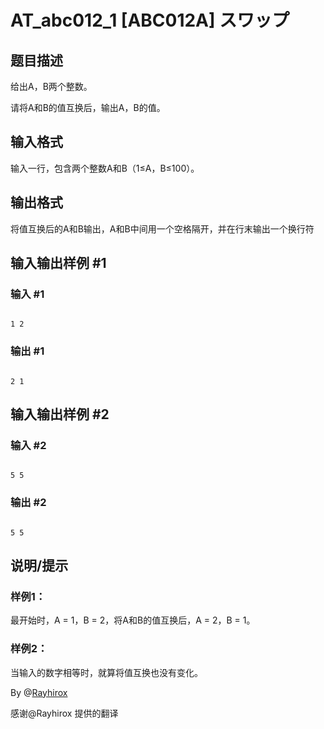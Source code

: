 # AT_abc012_1 [ABC012A] スワップ

## 题目描述

给出A，B两个整数。
请将A和B的值互换后，输出A，B的值。

## 输入格式

输入一行，包含两个整数A和B（1≤A，B≤100）。

## 输出格式

将值互换后的A和B输出，A和B中间用一个空格隔开，并在行末输出一个换行符

## 输入输出样例 #1

### 输入 #1

```
1 2
```

### 输出 #1

```
2 1
```

## 输入输出样例 #2

### 输入 #2

```
5 5
```

### 输出 #2

```
5 5
```

## 说明/提示

### 样例1：
最开始时，A = 1，B = 2，将A和B的值互换后，A = 2，B = 1。
### 样例2：
当输入的数字相等时，就算将值互换也没有变化。

By @[Rayhirox](/space/show?uid=84308)


感谢@Rayhirox 提供的翻译